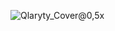 ![Qlaryty_Cover@0,5x](https://user-images.githubusercontent.com/45223699/131663085-0ca72a84-28c6-4faa-9c68-2b4fe9ad7059.png)
